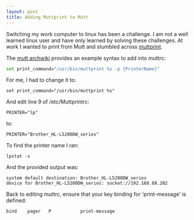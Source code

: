 ```yaml
---
layout: post
title: Adding Muttprint to Mutt 
---
```


Switching my work computer to linux has been a challenge.  I am not a well learned linux user and have only learned by solving these challenges.  At work I wanted to print from Mutt and stumbled across [muttprint](https://aur.archlinux.org/packages/muttprint/).

The [mutt archwiki](https://wiki.archlinux.org/index.php/mutt) provides an example syntax to add into muttrc:

```bash
set print_command="/usr/bin/muttprint %s -p {PrinterName}"
```

For me, I had to change it to:

```
set print_command="/usr/bin/muttprint %s"
```

And edit line 9 of /etc/Muttprintrc:

```
PRINTER="lp"
```

to:
```
PRINTER="Brother_HL-L5200DW_series"
```

To find the printer name I ran:

```
lpstat -s
```

And the provided output was:

```
system default destination: Brother_HL-L5200DW_series
device for Brother_HL-L5200DW_series: socket://192.168.88.202
```

Back to editing muttrc, ensure that your key binding for 'print-message' is defined:

```
bind    pager   P           print-message
```
